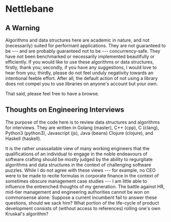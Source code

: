 # Nettlebane

## A Warning

Algorithms and data structures here are academic in nature, and not (necessarily)
suited for performant applications. They are not guaranteed to be --- and are probably
guaranteed not to be --- concurrency-safe. They have not been benchmarked or necessarily
implemented beautifully or efficiently. If you would like to use these algorithms or
data structures, firstly, thank you; secondly, if you have any suggestions, I would love
to hear from you; thirdly, please do not feel unduly negativity towards an intentional
feeble effort. After all, the default action of not using a library does not compel you
to use libraries on anyone's account but your own. 

That said, please feel free to have a browse.

## Thoughts on Engineering Interviews

The purpose of the code here is to review data structures and algorithms for interviews. 
They are written in Golang (master), C++ (cpp), C (clang), Python3 (python3), Javascript
(js), Java (beans) Clojure (clojure), and Haskell (haskell).

It is the rather unassailable view of many working engineers that the qualifications 
of an individual to engage in the noble endeavours of software crafting should be mostly
judged by the ability to regurgitate algorithms and data structures in the context of
challenging software puzzles. While I do not agree with these views --- for
example, no CEO were to be made to recite formulas in corporate finance in the context
of sometimes obscure management case studies --- I am little able to influence the
entrenched thoughts of my generation. The battle against HR, mid-tier management and 
engineering authorities cannot be won on commonsense alone: Suppose a current 
incumbent fail to answer these questions, should we sack him? What portion of the 
life-cycle of product development consists of (without access to references) rolling
one's own Kruskal's algorithm?
